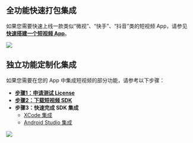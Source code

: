 

## 全功能快速打包集成

如果您需要快速上线一款类似“微视”、“快手”、“抖音”类的短视频 App，请参见 [**快速搭建一个短视频 App**](https://cloud.tencent.com/document/product/584/15540)。 

<img style="border:0; max-width:100%; height:auto; box-sizing:content-box; box-shadow: 0px 0px 0px #ccc; margin: 0px 0px 0px 0px;" src="https://main.qcloudimg.com/raw/2611182dda3a266a2ca493c3ed2aa23b.jpg" />


## 独立功能定制化集成

如果您需要在您的 App 中集成短视频的部分功能，请参考以下步骤：

- **[步骤1：申请测试 License](https://cloud.tencent.com/document/product/584/20333)**
- **[步骤2：下载短视频 SDK](https://cloud.tencent.com/document/product/584/9366)**
- **步骤3：快速完成 SDK 集成**
  + [XCode 集成](https://cloud.tencent.com/document/product/584/11638)
  + [Android Studio 集成](https://cloud.tencent.com/document/product/584/11631)

<img style="border:0; max-width:100%; height:auto; box-sizing:content-box; box-shadow: 0px 0px 0px #ccc; margin: 0px 0px 0px 0px;" src="https://main.qcloudimg.com/raw/b9dc0a6c42a518d701a06ba8ce603cc7.jpg" />

